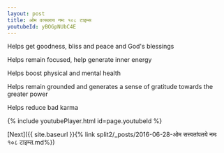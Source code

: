 ```yaml
---
layout: post
title: ओम वत्सलाय नमः १०८ टाइम्स
youtubeId: yBOGpNUbC4E
---
```

 
 
Helps get goodness, bliss and peace and God's blessings
 
Helps remain focused, help generate inner energy 
 
Helps boost physical and mental health 
 
Helps remain grounded and generates a sense of gratitude towards the greater power 
 
Helps reduce bad karma
 
 
 
 


{% include youtubePlayer.html id=page.youtubeId %}
 
[Next]({{ site.baseurl }}{% link  split2/_posts/2016-06-28-ओम सत्त्वतांपतये नमः १०८ टाइम्स.md%})
 
